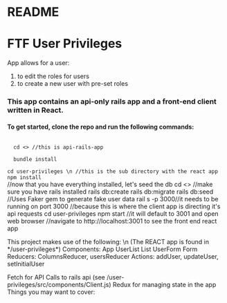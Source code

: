 # README

<h1> FTF User Privileges</h1>
<p> App allows for a user:<p> 
  <ol>
    <li>to edit the roles for users</li>
    <li>to create a new user with pre-set roles</li>
   </ol>
<h3>This app contains an api-only rails app and a front-end client written in React.</h3>


<h4>To get started, clone the repo and run the following commands:</h4>

<code>
  cd <<directory>> //this is api-rails-app
</code>
<code>
  bundle install
</code>

<code>
cd user-privileges \n //this is the sub directory with the react app
npm install
</code>
  //now that you have everything installed, let's seed the db
  cd <<directory>> //make sure you have rails installed
  rails db:create
  rails db:migrate
  rails db:seed //Uses Faker gem to generate fake user data
  rail s -p 3000//it needs to be running on port 3000 
                //because this is where the client app is directing it's api requests
  cd user-privileges
  npm start //it will default to 3001 and open web browser
  //navigate to http://localhost:3001 to see the front end react app
  
</code>

<p>This project makes use of the following: \n
(The REACT app is found in */user-privileges*)
Components:
  App
  UserList
  List
  UserForm
  Form
Reducers: 
  ColumnsReducer,
  usersReducer
Actions:
  addUser,
  updateUser,
  setInitialUser

Fetch for API Calls to rails api (see /user-privileges/src/components/Client.js)
Redux for managing state in the app 
Things you may want to cover:
 </p>
